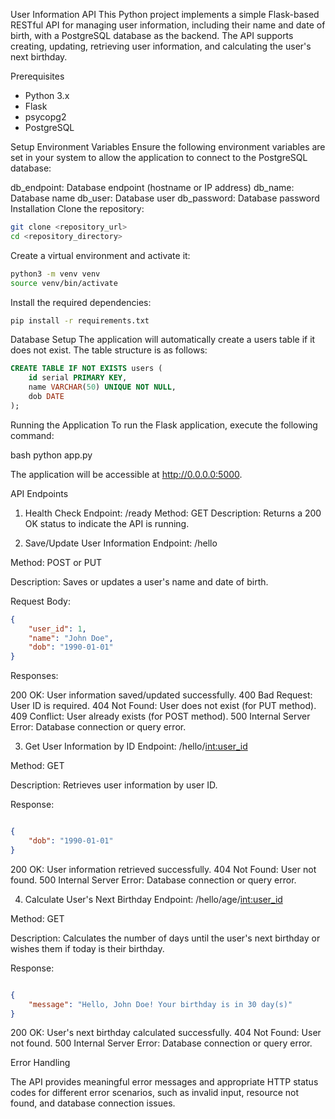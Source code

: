 User Information API
This Python project implements a simple Flask-based RESTful API for managing user information, including their name and date of birth, with a PostgreSQL database as the backend. The API supports creating, updating, retrieving user information, and calculating the user's next birthday.

Prerequisites
- Python 3.x
- Flask
- psycopg2
- PostgreSQL


Setup
Environment Variables
Ensure the following environment variables are set in your system to allow the application to connect to the PostgreSQL database:

db_endpoint: Database endpoint (hostname or IP address)
db_name: Database name
db_user: Database user
db_password: Database password
Installation
Clone the repository:

```bash
git clone <repository_url>
cd <repository_directory>
```

Create a virtual environment and activate it:

```bash
python3 -m venv venv
source venv/bin/activate
```

Install the required dependencies:

```bash
pip install -r requirements.txt
```

Database Setup
The application will automatically create a users table if it does not exist. The table structure is as follows:

```sql
CREATE TABLE IF NOT EXISTS users (
    id serial PRIMARY KEY,
    name VARCHAR(50) UNIQUE NOT NULL,
    dob DATE
);
```

Running the Application
To run the Flask application, execute the following command:

bash
python app.py


The application will be accessible at http://0.0.0.0:5000.

API Endpoints

1. Health Check
Endpoint: /ready
Method: GET
Description: Returns a 200 OK status to indicate the API is running.

2. Save/Update User Information
Endpoint: /hello

Method: POST or PUT

Description: Saves or updates a user's name and date of birth.

Request Body:

```json
{
    "user_id": 1,
    "name": "John Doe",
    "dob": "1990-01-01"
}
```

Responses:

200 OK: User information saved/updated successfully.
400 Bad Request: User ID is required.
404 Not Found: User does not exist (for PUT method).
409 Conflict: User already exists (for POST method).
500 Internal Server Error: Database connection or query error.

3. Get User Information by ID
Endpoint: /hello/<int:user_id>

Method: GET

Description: Retrieves user information by user ID.

Response:

```json

{
    "dob": "1990-01-01"
}
```

200 OK: User information retrieved successfully.
404 Not Found: User not found.
500 Internal Server Error: Database connection or query error.

4. Calculate User's Next Birthday
Endpoint: /hello/age/<int:user_id>

Method: GET

Description: Calculates the number of days until the user's next birthday or wishes them if today is their birthday.

Response:

```json

{
    "message": "Hello, John Doe! Your birthday is in 30 day(s)"
}
```

200 OK: User's next birthday calculated successfully.
404 Not Found: User not found.
500 Internal Server Error: Database connection or query error.

Error Handling

The API provides meaningful error messages and appropriate HTTP status codes for different error scenarios, such as invalid input, resource not found, and database connection issues.